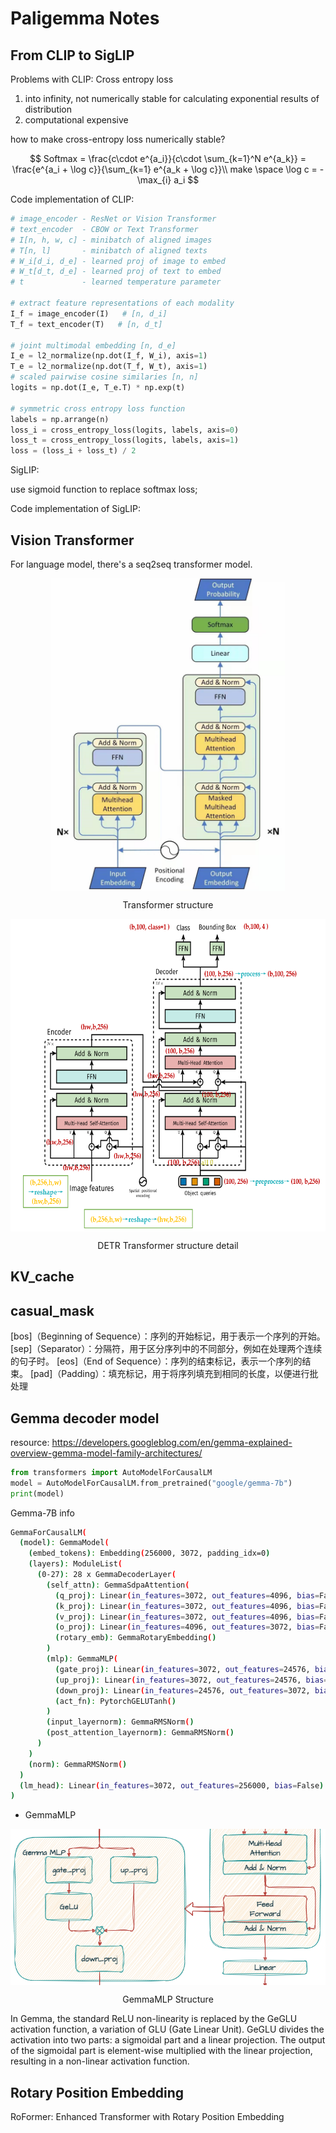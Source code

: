 # Paligemma Notes

## From CLIP to SigLIP

Problems with CLIP: Cross entropy loss 
1. into infinity, not numerically stable for calculating exponential results of distribution
2. computational expensive

how to make cross-entropy loss numerically stable?

$$
Softmax = \frac{c\cdot e^{a_i}}{c\cdot \sum_{k=1}^N e^{a_k}} = \frac{e^{a_i + \log c}}{\sum_{k=1} e^{a_k + \log c}}\\  
make \space \log c = - \max_{i} a_i
$$

Code implementation of CLIP:

```python
# image_encoder - ResNet or Vision Transformer
# text_encoder  - CBOW or Text Transformer
# I[n, h, w, c] - minibatch of aligned images
# T[n, l]       - minibatch of aligned texts
# W_i[d_i, d_e] - learned proj of image to embed 
# W_t[d_t, d_e] - learned proj of text to embed 
# t             - learned temperature parameter 

# extract feature representations of each modality
I_f = image_encoder(I)   # [n, d_i] 
T_f = text_encoder(T)   # [n, d_t]

# joint multimodal embedding [n, d_e]
I_e = l2_normalize(np.dot(I_f, W_i), axis=1) 
T_e = l2_normalize(np.dot(T_f, W_t), axis=1) 
# scaled pairwise cosine similaries [n, n]
logits = np.dot(I_e, T_e.T) * np.exp(t)

# symmetric cross entropy loss function
labels = np.arrange(n)
loss_i = cross_entropy_loss(logits, labels, axis=0) 
loss_t = cross_entropy_loss(logits, labels, axis=1)
loss = (loss_i + loss_t) / 2
```


SigLIP:

use sigmoid function to replace softmax loss;

Code implementation of SigLIP:




## Vision Transformer 

For language model, there's a seq2seq transformer model.
<center><img src='./imgs/transformer.png' height=500 align='center'> 
<p>Transformer structure</p></center>


<center><img src='./imgs/detr.png' height=500 align='center'> 
<p>DETR Transformer structure detail</p></center>

## KV_cache


## casual_mask

[bos]（Beginning of Sequence）：序列的开始标记，用于表示一个序列的开始。
[sep]（Separator）：分隔符，用于区分序列中的不同部分，例如在处理两个连续的句子时。
[eos]（End of Sequence）：序列的结束标记，表示一个序列的结束。
[pad]（Padding）：填充标记，用于将序列填充到相同的长度，以便进行批处理


## Gemma decoder model 


resource: https://developers.googleblog.com/en/gemma-explained-overview-gemma-model-family-architectures/

```python 
from transformers import AutoModelForCausalLM
model = AutoModelForCausalLM.from_pretrained("google/gemma-7b")
print(model)
```

Gemma-7B info

```bash
GemmaForCausalLM(
  (model): GemmaModel(
    (embed_tokens): Embedding(256000, 3072, padding_idx=0)
    (layers): ModuleList(
      (0-27): 28 x GemmaDecoderLayer(
        (self_attn): GemmaSdpaAttention(
          (q_proj): Linear(in_features=3072, out_features=4096, bias=False)
          (k_proj): Linear(in_features=3072, out_features=4096, bias=False)
          (v_proj): Linear(in_features=3072, out_features=4096, bias=False)
          (o_proj): Linear(in_features=4096, out_features=3072, bias=False)
          (rotary_emb): GemmaRotaryEmbedding()
        )
        (mlp): GemmaMLP(
          (gate_proj): Linear(in_features=3072, out_features=24576, bias=False)
          (up_proj): Linear(in_features=3072, out_features=24576, bias=False)
          (down_proj): Linear(in_features=24576, out_features=3072, bias=False)
          (act_fn): PytorchGELUTanh()
        )
        (input_layernorm): GemmaRMSNorm()
        (post_attention_layernorm): GemmaRMSNorm()
      )
    )
    (norm): GemmaRMSNorm()
  )
  (lm_head): Linear(in_features=3072, out_features=256000, bias=False)
)
```

* GemmaMLP 

<center><img src='./imgs/GemmaMLP.png' weight=400 height=250 align='center'>
<p>GemmaMLP Structure</p></center>

In Gemma, the standard ReLU non-linearity is replaced by the GeGLU activation function, a variation of GLU (Gate Linear Unit). GeGLU divides the activation into two parts: a sigmoidal part and a linear projection. The output of the sigmoidal part is element-wise multiplied with the linear projection, resulting in a non-linear activation function.



## Rotary Position Embedding 

RoFormer: Enhanced Transformer with Rotary Position Embedding 